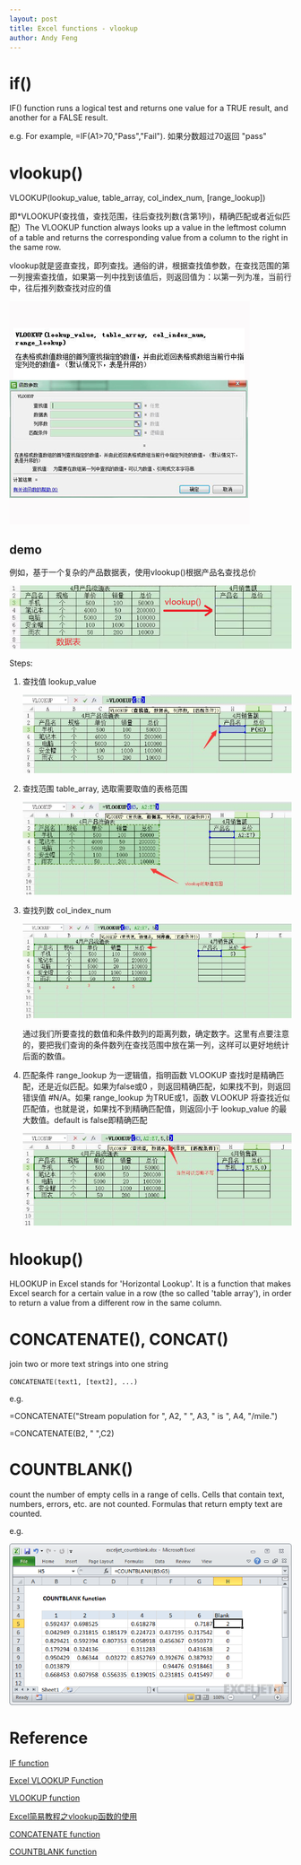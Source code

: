 ```yaml
---
layout: post
title: Excel functions - vlookup
author: Andy Feng
---
```


# if()
IF() function runs a logical test and returns one value for a TRUE result, and another for a FALSE result.

e.g. 
For example, =IF(A1>70,"Pass","Fail"). 如果分数超过70返回 "pass" 

# vlookup()
VLOOKUP(lookup_value, table_array, col_index_num, [range_lookup])

即*VLOOKUP(查找值，查找范围，往后查找列数(含第1列)，精确匹配或者近似匹配）The VLOOKUP function always looks up a value in the leftmost column of a table and returns the corresponding value from a column to the right in the same row. 

vlookup就是竖直查找，即列查找。通俗的讲，根据查找值参数，在查找范围的第一列搜索查找值，如果第一列中找到该值后，则返回值为：以第一列为准，当前行中，往后推列数查找对应的值

![](/images/posts/20210520-excel-2.jpg)

## demo
例如，基于一个复杂的产品数据表，使用vlookup()根据产品名查找总价

![](/images/posts/20210520-excel-1.png)

Steps:

1. 查找值 lookup_value

	![](/images/posts/20210520-excel-3.jpg)

2. 查找范围 table_array, 选取需要取值的表格范围

	![](/images/posts/20210520-excel-4.jpg)

3. 查找列数 col_index_num

	![](/images/posts/20210520-excel-5.jpg)

	通过我们所要查找的数值和条件数列的距离列数，确定数字。这里有点要注意的，要把我们查询的条件数列在查找范围中放在第一列，这样可以更好地统计后面的数值。

4. 匹配条件 range_lookup 为一逻辑值，指明函数 VLOOKUP 查找时是精确匹配，还是近似匹配。如果为false或0 ，则返回精确匹配，如果找不到，则返回错误值 #N/A。如果 range_lookup 为TRUE或1，函数 VLOOKUP 将查找近似匹配值，也就是说，如果找不到精确匹配值，则返回小于 lookup_value 的最大数值。default is false即精确匹配

	![](/images/posts/20210520-excel-6.jpg)

# hlookup()
HLOOKUP in Excel stands for 'Horizontal Lookup'. It is a function that makes Excel search for a certain value in a row (the so called 'table array'), in order to return a value from a different row in the same column.

# CONCATENATE(), CONCAT()
join two or more text strings into one string

`CONCATENATE(text1, [text2], ...)`

e.g.

=CONCATENATE("Stream population for ", A2, " ", A3, " is ", A4, "/mile.")

=CONCATENATE(B2, " ",C2)

# COUNTBLANK()
count the number of empty cells in a range of cells. Cells that contain text, numbers, errors, etc. are not counted. Formulas that return empty text are counted.

e.g.

![](/images/posts/20210520-excel-7.png)

# Reference
[IF function](https://support.microsoft.com/en-us/office/if-function-69aed7c9-4e8a-4755-a9bc-aa8bbff73be2)

[Excel VLOOKUP Function](https://exceljet.net/excel-functions/excel-vlookup-function)

[VLOOKUP function](https://support.microsoft.com/en-us/office/vlookup-function-0bbc8083-26fe-4963-8ab8-93a18ad188a1)

[Excel简易教程之vlookup函数的使用](https://www.jianshu.com/p/c62c1b2eefb6)

[CONCATENATE function](https://support.microsoft.com/en-us/office/concatenate-function-8f8ae884-2ca8-4f7a-b093-75d702bea31d)

[COUNTBLANK function](https://support.microsoft.com/en-us/office/countblank-function-6a92d772-675c-4bee-b346-24af6bd3ac22)
